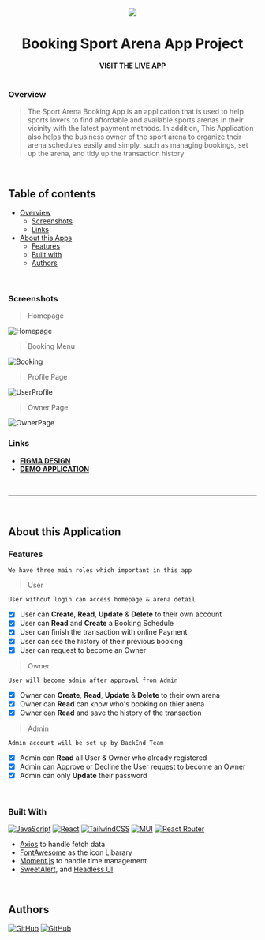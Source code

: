 <div align="center">
  <img src="https://cdn.discordapp.com/attachments/965636649633579048/974519983751184434/Hobiku-logo.png" />
  <h1>Booking Sport Arena App Project</h1>
  <a href="https://booking-sport-arena.vercel.app/" target="_blank"><strong>VISIT THE LIVE APP</strong></a>
</div>

<br />

### Overview
> The Sport Arena Booking App is an application that is used to help sports lovers to find affordable and available sports arenas in their vicinity with the latest payment methods.
In addition, This Application also helps the business owner of the sport arena to organize their arena schedules easily and simply.
such as managing bookings, set up the arena, and tidy up the transaction history

<br/>

## Table of contents
- [Overview](#overview)
  - [Screenshots](#screenshots)
  - [Links](#links)
- [About this Apps](#about-this-application)
  - [Features](#features)
  - [Built with](#built-with)
  - [Authors](#authors)

<br/>

### Screenshots

> Homepage

![Homepage](https://cdn.discordapp.com/attachments/965636649633579048/974505124108058634/Homepage.png)

> Booking Menu

![Booking](https://cdn.discordapp.com/attachments/965636649633579048/974505123730563162/Booking.png)

> Profile Page

![UserProfile](https://cdn.discordapp.com/attachments/965636649633579048/974505124779139152/Profile.png)

> Owner Page

![OwnerPage](https://cdn.discordapp.com/attachments/965636649633579048/974505124414226442/Owner.png)

### Links
 - [**FIGMA DESIGN**](https://www.figma.com/file/wc1Aye69HurKmOu0QnlfdY/sport-arena?node-id=0%3A1)
 - [**DEMO APPLICATION**](https://booking-sport-arena.vercel.app/)

<br/>
<hr />
<br/>

## About this Application
### Features
``` We have three main roles which important in this app ```
>User

`User without login can access homepage & arena detail`
- [x] User can **Create**, **Read**, **Update** & **Delete** to their own account
- [x] User can **Read** and **Create** a Booking Schedule
- [x] User can finish the transaction with online Payment
- [x] User can see the history of their previous booking
- [x] User can request to become an Owner

>Owner

`User will become admin after approval from Admin`
- [x] Owner can **Create**, **Read**, **Update** & **Delete** to their own arena
- [x] Owner can **Read** can know who's booking on thier arena
- [x] Owner can **Read** and save the history of the transaction

>Admin

`Admin account will be set up by BackEnd Team`
- [x] Admin can **Read** all User & Owner who already registered
- [x] Admin can Approve or Decline the User request to become an Owner
- [x] Admin can only **Update** their password

<br/>

### Built With
[![JavaScript](https://img.shields.io/badge/javascript-%23323330.svg?style=for-the-badge&logo=javascript&logoColor=%23F7DF1E)](https://www.javascript.com/)
[![React](https://img.shields.io/badge/react-%2320232a.svg?style=for-the-badge&logo=react&logoColor=%2361DAFB)](https://reactjs.org/)
[![TailwindCSS](https://img.shields.io/badge/tailwindcss-%2338B2AC.svg?style=for-the-badge&logo=tailwind-css&logoColor=white)](tailwindcss.com/)
[![MUI](https://img.shields.io/badge/MUI-%230081CB.svg?style=for-the-badge&logo=mui&logoColor=white)](mui.com/)
[![React Router](https://img.shields.io/badge/React_Router-CA4245?style=for-the-badge&logo=react-router&logoColor=white)](https://reactrouter.com/)
- [Axios](axios-http.com/)  to handle fetch data
- [FontAwesome](https://fontawesome.com/) as the icon Libarary
- [Moment.js](https://momentjs.com/) to handle time management
- [SweetAlert](https://sweetalert2.github.io/), and [Headless UI](https://headlessui.dev/)

<br/>

## Authors
[![GitHub](https://img.shields.io/badge/Ahmad_Tiar-%23121011.svg?style=for-the-badge&logo=github&logoColor=white)](https://github.com/ATiarK)
[![GitHub](https://img.shields.io/badge/Ricky_H-%23121011.svg?style=for-the-badge&logo=github&logoColor=white)](https://github.com/Ricky-ard)
